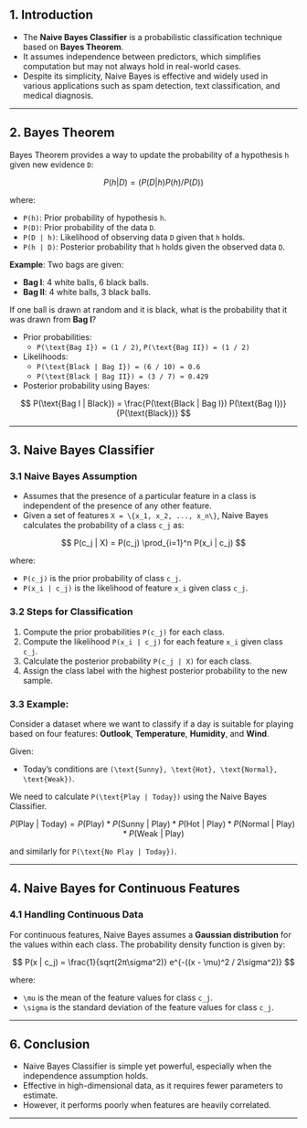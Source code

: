 ## **1. Introduction**
- The **Naive Bayes Classifier** is a probabilistic classification technique based on **Bayes Theorem**.
- It assumes independence between predictors, which simplifies computation but may not always hold in real-world cases.
- Despite its simplicity, Naive Bayes is effective and widely used in various applications such as spam detection, text classification, and medical diagnosis.

---

## **2. Bayes Theorem**
Bayes Theorem provides a way to update the probability of a hypothesis `h` given new evidence `D`:

```math
 P(h | D) = (P(D | h) P(h) / P(D)) 
```

where:
- `P(h)`: Prior probability of hypothesis `h`.
- `P(D)`: Prior probability of the data `D`.
- `P(D | h)`: Likelihood of observing data `D` given that `h` holds.
- `P(h | D)`: Posterior probability that `h` holds given the observed data `D`.

**Example**: 
Two bags are given:
- **Bag I**: 4 white balls, 6 black balls.
- **Bag II**: 4 white balls, 3 black balls.

If one ball is drawn at random and it is black, what is the probability that it was drawn from **Bag I**?

- Prior probabilities:
  - `P(\text{Bag I}) = (1 / 2)`, `P(\text{Bag II}) = (1 / 2)`
- Likelihoods:
  - `P(\text{Black | Bag I}) = (6 / 10) = 0.6`
  - `P(\text{Black | Bag II}) = (3 / 7) ≈ 0.429`
- Posterior probability using Bayes:
  
```math
 P(\text{Bag I | Black}) = \frac{P(\text{Black | Bag I}) P(\text{Bag I})}{P(\text{Black})} 
```

---

## **3. Naive Bayes Classifier**
### **3.1 Naive Bayes Assumption**
- Assumes that the presence of a particular feature in a class is independent of the presence of any other feature.
- Given a set of features `X = \{x_1, x_2, ..., x_n\}`, Naive Bayes calculates the probability of a class `c_j` as:

```math
 P(c_j | X) = P(c_j) \prod_{i=1}^n P(x_i | c_j) 
```

where:
- `P(c_j)` is the prior probability of class `c_j`.
- `P(x_i | c_j)` is the likelihood of feature `x_i` given class `c_j`.

### **3.2 Steps for Classification**
1. Compute the prior probabilities `P(c_j)` for each class.
2. Compute the likelihood `P(x_i | c_j)` for each feature `x_i` given class `c_j`.
3. Calculate the posterior probability `P(c_j | X)` for each class.
4. Assign the class label with the highest posterior probability to the new sample.

### **3.3 Example:**
Consider a dataset where we want to classify if a day is suitable for playing based on four features: 
**Outlook**, **Temperature**, **Humidity**, and **Wind**.

Given:
- Today’s conditions are `(\text{Sunny}, \text{Hot}, \text{Normal}, \text{Weak})`.

We need to calculate `P(\text{Play | Today})` using the Naive Bayes Classifier.

```math
 P(\text{Play | Today}) = P(\text{Play}) * P(\text{Sunny | Play}) * P(\text{Hot | Play}) * P(\text{Normal | Play}) * P(\text{Weak | Play}) 
```

and similarly for `P(\text{No Play | Today})`.

---

## **4. Naive Bayes for Continuous Features**
### **4.1 Handling Continuous Data**
For continuous features, Naive Bayes assumes a **Gaussian distribution** for the values within each class. The probability density function is given by:

```math
 P(x | c_j) = \frac{1}{sqrt(2π\sigma^2)} e^{-((x - \mu)^2 / 2\sigma^2)} 
```

where:
- `\mu` is the mean of the feature values for class `c_j`.
- `\sigma` is the standard deviation of the feature values for class `c_j`.


---

## **6. Conclusion**
- Naive Bayes Classifier is simple yet powerful, especially when the independence assumption holds.
- Effective in high-dimensional data, as it requires fewer parameters to estimate.
- However, it performs poorly when features are heavily correlated.

---